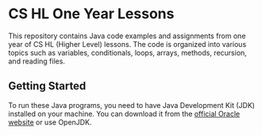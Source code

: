 # CS HL One Year Lessons

This repository contains Java code examples and assignments from one year of CS HL (Higher Level) lessons. The code is organized into various topics such as variables, conditionals, loops, arrays, methods, recursion, and reading files.

## Getting Started

To run these Java programs, you need to have Java Development Kit (JDK) installed on your machine. You can download it from the [official Oracle website](https://www.oracle.com/java/technologies/javase-downloads.html) or use OpenJDK.
